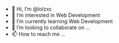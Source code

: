 - 👋 Hi, I’m @lolzxc
- 👀 I’m interested in Web Development
- 🌱 I’m currently learning Web Development
- 💞️ I’m looking to collaborate on ...
- 📫 How to reach me ...

<!---
lolzxc/lolzxc is a ✨ special ✨ repository because its `README.md` (this file) appears on your GitHub profile.
You can click the Preview link to take a look at your changes.
--->
